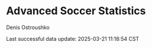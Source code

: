 # Advanced Soccer Statistics
Denis Ostroushko

<!-- gfm -->

Last successful data update: 2025-03-21 11:18:54 CST
